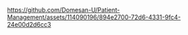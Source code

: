 

https://github.com/Domesan-U/Patient-Management/assets/114090196/894e2700-72d6-4331-9fc4-24e00d2d6cc3

